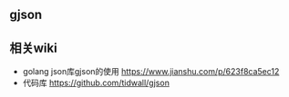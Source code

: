 ## gjson



## 相关wiki
* golang json库gjson的使用 https://www.jianshu.com/p/623f8ca5ec12
* 代码库 https://github.com/tidwall/gjson